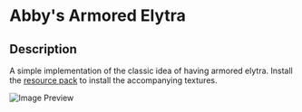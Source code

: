 # Abby's Armored Elytra

## Description

A simple implementation of the classic idea of having armored elytra. Install the [resource pack](https://github.com/abbydiode/abbys-armored-elytra/raw/main/Abby's%20Armored%20Elytra.zip) to install the accompanying textures.

![Image Preview](https://i.imgur.com/LRor5Xv.png)
